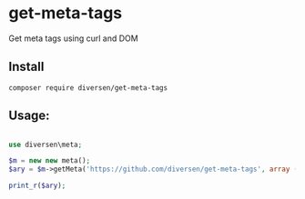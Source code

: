 # get-meta-tags

Get meta tags using curl and DOM

## Install

    composer require diversen/get-meta-tags

## Usage: 

~~~php

use diversen\meta;

$m = new new meta();
$ary = $m->getMeta('https://github.com/diversen/get-meta-tags', array ('description' ,'keywords', $timeout = 10);

print_r($ary);


